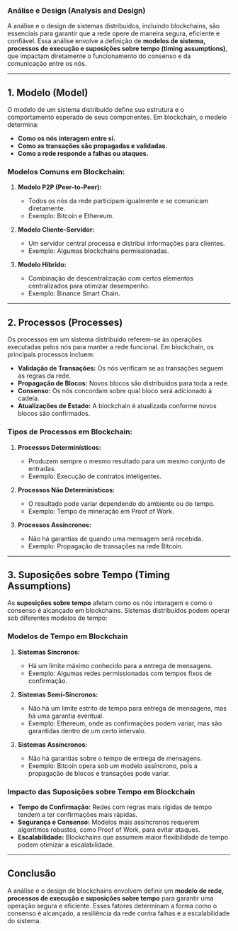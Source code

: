 ### **Análise e Design (Analysis and Design)**

A análise e o design de sistemas distribuídos, incluindo blockchains, são essenciais para garantir que a rede opere de maneira segura, eficiente e confiável. Essa análise envolve a definição de **modelos de sistema, processos de execução e suposições sobre tempo (timing assumptions)**, que impactam diretamente o funcionamento do consenso e da comunicação entre os nós.

---

## **1. Modelo (Model)**

O modelo de um sistema distribuído define sua estrutura e o comportamento esperado de seus componentes. Em blockchain, o modelo determina:
- **Como os nós interagem entre si.**
- **Como as transações são propagadas e validadas.**
- **Como a rede responde a falhas ou ataques.**

### **Modelos Comuns em Blockchain:**
1. **Modelo P2P (Peer-to-Peer):**  
   - Todos os nós da rede participam igualmente e se comunicam diretamente.
   - Exemplo: Bitcoin e Ethereum.

2. **Modelo Cliente-Servidor:**  
   - Um servidor central processa e distribui informações para clientes.
   - Exemplo: Algumas blockchains permissionadas.

3. **Modelo Híbrido:**  
   - Combinação de descentralização com certos elementos centralizados para otimizar desempenho.
   - Exemplo: Binance Smart Chain.

---

## **2. Processos (Processes)**

Os processos em um sistema distribuído referem-se às operações executadas pelos nós para manter a rede funcional. Em blockchain, os principais processos incluem:

- **Validação de Transações:** Os nós verificam se as transações seguem as regras da rede.
- **Propagação de Blocos:** Novos blocos são distribuídos para toda a rede.
- **Consenso:** Os nós concordam sobre qual bloco será adicionado à cadeia.
- **Atualizações de Estado:** A blockchain é atualizada conforme novos blocos são confirmados.

### **Tipos de Processos em Blockchain:**
1. **Processos Determinísticos:**  
   - Produzem sempre o mesmo resultado para um mesmo conjunto de entradas.  
   - Exemplo: Execução de contratos inteligentes.

2. **Processos Não Determinísticos:**  
   - O resultado pode variar dependendo do ambiente ou do tempo.  
   - Exemplo: Tempo de mineração em Proof of Work.

3. **Processos Assíncronos:**  
   - Não há garantias de quando uma mensagem será recebida.  
   - Exemplo: Propagação de transações na rede Bitcoin.

---

## **3. Suposições sobre Tempo (Timing Assumptions)**

As **suposições sobre tempo** afetam como os nós interagem e como o consenso é alcançado em blockchains. Sistemas distribuídos podem operar sob diferentes modelos de tempo:

### **Modelos de Tempo em Blockchain**
1. **Sistemas Síncronos:**  
   - Há um limite máximo conhecido para a entrega de mensagens.  
   - Exemplo: Algumas redes permissionadas com tempos fixos de confirmação.

2. **Sistemas Semi-Síncronos:**  
   - Não há um limite estrito de tempo para entrega de mensagens, mas há uma garantia eventual.  
   - Exemplo: Ethereum, onde as confirmações podem variar, mas são garantidas dentro de um certo intervalo.

3. **Sistemas Assíncronos:**  
   - Não há garantias sobre o tempo de entrega de mensagens.  
   - Exemplo: Bitcoin opera sob um modelo assíncrono, pois a propagação de blocos e transações pode variar.

### **Impacto das Suposições sobre Tempo em Blockchain**
- **Tempo de Confirmação:** Redes com regras mais rígidas de tempo tendem a ter confirmações mais rápidas.
- **Segurança e Consenso:** Modelos mais assíncronos requerem algoritmos robustos, como Proof of Work, para evitar ataques.
- **Escalabilidade:** Blockchains que assumem maior flexibilidade de tempo podem otimizar a escalabilidade.

---

## **Conclusão**
A análise e o design de blockchains envolvem definir um **modelo de rede, processos de execução e suposições sobre tempo** para garantir uma operação segura e eficiente. Esses fatores determinam a forma como o consenso é alcançado, a resiliência da rede contra falhas e a escalabilidade do sistema.